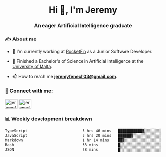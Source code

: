 <h1 align="center">Hi 👋, I'm Jeremy</h1>
<h3 align="center">An eager Artificial Intelligence graduate</h3>

<h3 align="left">✍ About me</h3>

- 🔭 I’m currently working at [RocketFin](https://rocketfin.co) as a Junior Software Developer.

- 🌱 Finished a Bachelor's of Science in Artificial Intelligence at the [University of Malta](https://www.linkedin.com/school/university-of-malta/).

- 📫 How to reach me **jeremyfenech03@gmail.com**.

<h3 align="left">🔗 Connect with me:</h3>
<p align="left">
<a href="https://linkedin.com/in/jeremyfenech" target="blank"><img align="center" src="https://raw.githubusercontent.com/rahuldkjain/github-profile-readme-generator/master/src/images/icons/Social/linked-in-alt.svg" alt="jeremyfenech" height="30" width="40" /></a>
<a href="https://www.leetcode.com/jeremyfen" target="blank"><img align="center" src="https://raw.githubusercontent.com/rahuldkjain/github-profile-readme-generator/master/src/images/icons/Social/leet-code.svg" alt="jeremyfen" height="30" width="40" /></a>
</p>


<h3 align="left">📊 Weekly development breakdown</h3>

<!--START_SECTION:waka-->

```txt
TypeScript                         5 hrs 46 mins   ███████████▓░░░░░░░░░░░░░   47.00 %
JavaScript                         3 hrs 20 mins   ██████▓░░░░░░░░░░░░░░░░░░   27.13 %
Markdown                           1 hr 14 mins    ██▓░░░░░░░░░░░░░░░░░░░░░░   10.05 %
Bash                               33 mins         █░░░░░░░░░░░░░░░░░░░░░░░░   04.52 %
JSON                               28 mins         █░░░░░░░░░░░░░░░░░░░░░░░░   03.83 %
```

<!--END_SECTION:waka-->
